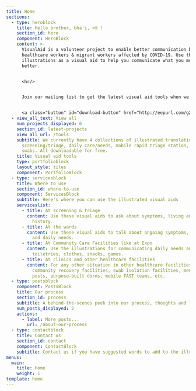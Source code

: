```yaml
---
title: Home
sections:
  - type: heroblock
    title: Hello brother, bhā'i, ভাই !
    section_id: hero
    component: HeroBlock
    content: >-
      VisualAid is a volunteer project to enable better communication between
      healthcare workers & migrant workers affected by COVID-19. Use the
      illustrations as a visual aid to help you communicate what you mean,
      better.


      <hr/>


      Join our mailing list to get the latest visual aid tools when we release them!


      <a class="button" id="download-button" href="http://eepurl.com/g2UlL5"  target="_blank" rel="noopener" style="margin-bottom: 0.75em;">Join now</a>
  - view_all_text: View all
    num_projects_displayed: 6
    section_id: latest-projects
    view_all_url: /tools
    subtitle: We currently have 4 collections of illustrated translations -
      screening/triage, daily care/needs, mobile rapid triage station, and COVID
      swabs. All downloadable for free.
    title: Visual aid tools
    type: portfolioblock
    layout_style: tiles
    component: PortfolioBlock
  - type: servicesblock
    title: Where to use
    section_id: where-to-use
    component: ServicesBlock
    subtitle: Here's where you can use the illustrated visual aids
    serviceslist:
      - title: At screening & triage
        content: Use these visual aids to ask about symptoms, living environment, travel
          history.
      - title: At the wards
        content: Use these visual aids to talk about ongoing symptoms, health markers
          and daily needs.
      - title: At Community Care Facilities like at Expo
        content: Use the illustrations for communicating daily needs and wants, like
          toiletries, clothes, snacks, games.
      - title: At clinics and other healthcare facilities
        content: For any other situation in other healthcare facilities like GP clinics,
          community recovery facilities, swab isolation facilities, medical
          posts, purpose-built dorms, mobile FAST teams, etc.
  - type: postsblock
    component: PostsBlock
    title: Our process
    section_id: process
    subtitle: A behind-the-scenes peek into our process, thoughts and future plans
    num_posts_displayed: 2
    actions:
      - label: More posts...
        url: /about-our-process
  - type: contactblock
    title: Contact us
    section_id: contact
    component: ContactBlock
    subtitle: Contact us if you have suggested words to add to the illustrations!
menus:
  main:
    title: Home
    weight: 1
template: home
---
```

